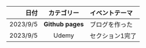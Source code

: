 |日付 | カテゴリー | イベントテーマ |
|---:| :---: | :--- |
|2023/9/5 | **Github pages** | ブログを作った|
|2023/9/5 | Udemy | セクション1完了|

